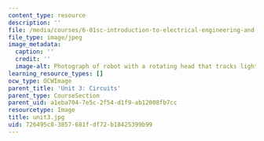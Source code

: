```yaml
---
content_type: resource
description: ''
file: /media/courses/6-01sc-introduction-to-electrical-engineering-and-computer-science-i-spring-2011/726495c83857681fdf72b18425399b99_unit3.jpg
file_type: image/jpeg
image_metadata:
  caption: ''
  credit: ''
  image-alt: Photograph of robot with a rotating head that tracks light.
learning_resource_types: []
ocw_type: OCWImage
parent_title: 'Unit 3: Circuits'
parent_type: CourseSection
parent_uid: a1eba704-7e5c-2f54-d1f9-ab12008fb7cc
resourcetype: Image
title: unit3.jpg
uid: 726495c8-3857-681f-df72-b18425399b99
---
```

